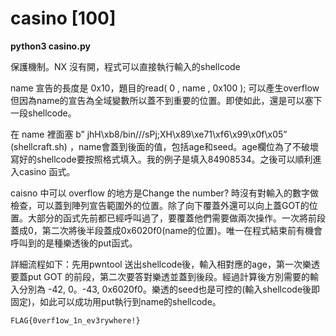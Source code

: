 # casino [100]

**python3 casino.py**

保護機制。NX 沒有開，程式可以直接執行輸入的shellcode
 
name 宣告的長度是 0x10，題目的read( 0 , name , 0x100 ); 可以產生overflow但因為name的宣告為全域變數所以蓋不到重要的位置。即使如此，還是可以塞下一段shellcode。

在 name 裡面塞 b” jhH\xb8/bin///sPj;XH\x89\xe71\xf6\x99\x0f\x05” (shellcraft.sh) ，name會蓋到後面的值，包括age和seed。age欄位為了不破壞寫好的shellcode要按照格式填入。我的例子是填入84908534。之後可以順利進入casino 函式。

caisno 中可以 overflow 的地方是Change the number? 時沒有對輸入的數字做檢查，可以蓋到陣列宣告範圍外的位置。除了向下覆蓋外還可以向上蓋GOT的位置。大部分的函式先前都已經呼叫過了，要覆蓋他們需要做兩次操作。一次將前段蓋成0，第二次將後半段蓋成0x6020f0(name的位置)。唯一在程式結束前有機會呼叫到的是種樂透後的put函式。

詳細流程如下：先用pwntool 送出shellcode後，輸入相對應的age，第一次樂透要蓋put GOT 的前段，第二次要答對樂透並蓋到後段。經過計算後方別需要的輸入分別為 -42, 0。-43, 0x6020f0。樂透的seed也是可控的(輸入shellcode後即固定)，如此可以成功用put執行到name的shellcode。

`FLAG{0verf1ow_1n_ev3rywhere!}`

